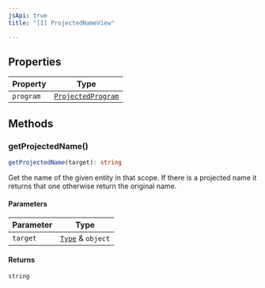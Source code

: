 ```yaml
---
jsApi: true
title: "[I] ProjectedNameView"

---
```

## Properties

| Property | Type |
| ------ | ------ |
| `program` | [`ProjectedProgram`](ProjectedProgram.md) |

## Methods

### getProjectedName()

```ts
getProjectedName(target): string
```

Get the name of the given entity in that scope.
If there is a projected name it returns that one otherwise return the original name.

#### Parameters

| Parameter | Type |
| ------ | ------ |
| `target` | [`Type`](../type-aliases/Type.md) & `object` |

#### Returns

`string`
